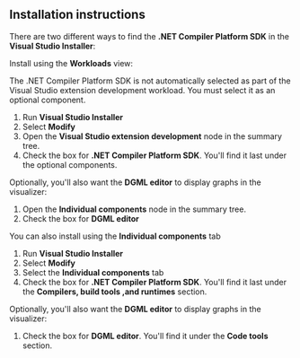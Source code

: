 ## Installation instructions 

There are two different ways to find the **.NET Compiler Platform SDK** in the **Visual Studio Installer**:

Install using the **Workloads** view:

The .NET Compiler Platform SDK is not automatically selected as part of the Visual Studio extension development workload. You must select it as an optional component.

1. Run **Visual Studio Installer** 
1. Select **Modify** 
1. Open the **Visual Studio extension development** node in the summary tree.
1. Check the box for **.NET Compiler Platform SDK**. You'll find it last under the optional components.

Optionally, you'll also want the **DGML editor** to display graphs in the visualizer:

1. Open the **Individual components** node in the summary tree.
1. Check the box for **DGML editor**

You can also install using the **Individual components** tab

1. Run **Visual Studio Installer** 
1. Select **Modify** 
1. Select the **Individual components** tab 
1. Check the box for **.NET Compiler Platform SDK**. You'll find it last under the **Compilers, build tools ,and runtimes** section.

Optionally, you'll also want the **DGML editor** to display graphs in the visualizer:

1. Check the box for **DGML editor**. You'll find it under the **Code tools** section.
